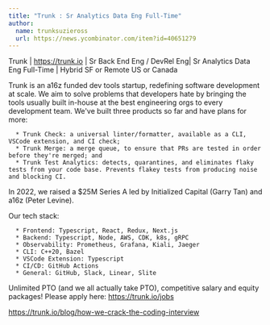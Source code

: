 ```yaml
---
title: "Trunk : Sr Analytics Data Eng Full-Time"
author:
  name: trunksuzieross
  url: https://news.ycombinator.com/item?id=40651279
---
```

Trunk | <a href="https:&#x2F;&#x2F;trunk.io" rel="nofollow">https:&#x2F;&#x2F;trunk.io</a> | Sr Back End Eng &#x2F; DevRel Eng| Sr Analytics Data Eng Full-Time | Hybrid SF or Remote US or Canada

Trunk is an a16z funded dev tools startup, redefining software development at scale. We aim to solve problems that developers hate by bringing the tools usually built in-house at the best engineering orgs to every development team. We&#x27;ve built three products so far and have plans for more:

<pre><code>  * Trunk Check: a universal linter&#x2F;formatter, available as a CLI, VSCode extension, and CI check;
  * Trunk Merge: a merge queue, to ensure that PRs are tested in order before they&#x27;re merged; and
  * Trunk Test Analytics: detects, quarantines, and eliminates flaky tests from your code base. Prevents flakey tests from producing noise and blocking CI.
</code></pre>
In 2022, we raised a $25M Series A led by Initialized Capital (Garry Tan) and a16z (Peter Levine).

Our tech stack:

<pre><code>  * Frontend: Typescript, React, Redux, Next.js
  * Backend: Typescript, Node, AWS, CDK, k8s, gRPC
  * Observability: Prometheus, Grafana, Kiali, Jaeger
  * CLI: C++20, Bazel
  * VSCode Extension: Typescript
  * CI&#x2F;CD: GitHub Actions
  * General: GitHub, Slack, Linear, Slite
</code></pre>
Unlimited PTO (and we all actually take PTO), competitive salary and equity packages! Please apply here: <a href="https:&#x2F;&#x2F;trunk.io&#x2F;jobs" rel="nofollow">https:&#x2F;&#x2F;trunk.io&#x2F;jobs</a>

<a href="https:&#x2F;&#x2F;trunk.io&#x2F;blog&#x2F;how-we-crack-the-coding-interview" rel="nofollow">https:&#x2F;&#x2F;trunk.io&#x2F;blog&#x2F;how-we-crack-the-coding-interview</a>
